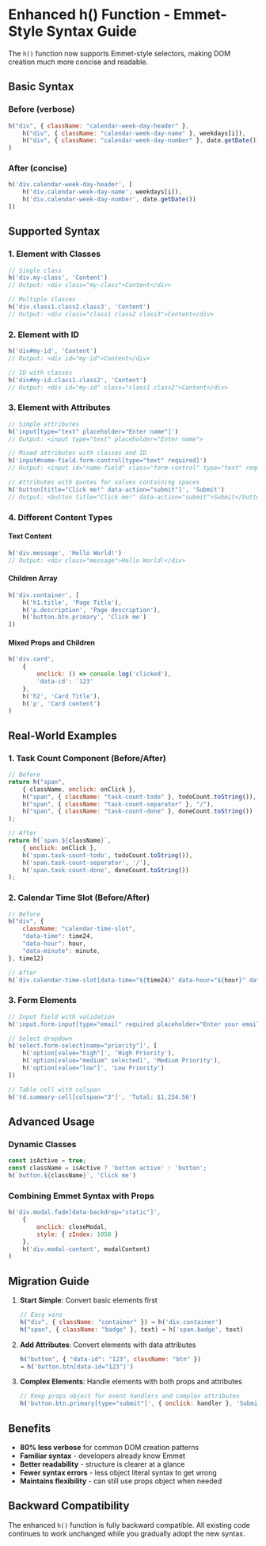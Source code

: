 # Enhanced h() Function - Emmet-Style Syntax Guide

The `h()` function now supports Emmet-style selectors, making DOM creation much more concise and readable.

## Basic Syntax

### Before (verbose)
```javascript
h("div", { className: "calendar-week-day-header" },
    h("div", { className: "calendar-week-day-name" }, weekdays[i]),
    h("div", { className: "calendar-week-day-number" }, date.getDate())
)
```

### After (concise)
```javascript
h('div.calendar-week-day-header', [
    h('div.calendar-week-day-name', weekdays[i]),
    h('div.calendar-week-day-number', date.getDate())
])
```

## Supported Syntax

### 1. Element with Classes
```javascript
// Single class
h('div.my-class', 'Content')
// Output: <div class="my-class">Content</div>

// Multiple classes
h('div.class1.class2.class3', 'Content')
// Output: <div class="class1 class2 class3">Content</div>
```

### 2. Element with ID
```javascript
h('div#my-id', 'Content')
// Output: <div id="my-id">Content</div>

// ID with classes
h('div#my-id.class1.class2', 'Content')
// Output: <div id="my-id" class="class1 class2">Content</div>
```

### 3. Element with Attributes
```javascript
// Simple attributes
h('input[type="text" placeholder="Enter name"]')
// Output: <input type="text" placeholder="Enter name">

// Mixed attributes with classes and ID
h('input#name-field.form-control[type="text" required]')
// Output: <input id="name-field" class="form-control" type="text" required>

// Attributes with quotes for values containing spaces
h('button[title="Click me!" data-action="submit"]', 'Submit')
// Output: <button title="Click me!" data-action="submit">Submit</button>
```

### 4. Different Content Types

#### Text Content
```javascript
h('div.message', 'Hello World!')
// Output: <div class="message">Hello World!</div>
```

#### Children Array
```javascript
h('div.container', [
    h('h1.title', 'Page Title'),
    h('p.description', 'Page description'),
    h('button.btn.primary', 'Click me')
])
```

#### Mixed Props and Children
```javascript
h('div.card', 
    { 
        onclick: () => console.log('clicked'),
        'data-id': '123' 
    }, 
    h('h2', 'Card Title'),
    h('p', 'Card content')
)
```

## Real-World Examples

### 1. Task Count Component (Before/After)
```javascript
// Before
return h("span", 
    { className, onclick: onClick },
    h("span", { className: "task-count-todo" }, todoCount.toString()),
    h("span", { className: "task-count-separator" }, "/"),
    h("span", { className: "task-count-done" }, doneCount.toString())
);

// After
return h(`span.${className}`, 
    { onclick: onClick },
    h('span.task-count-todo', todoCount.toString()),
    h('span.task-count-separator', '/'),
    h('span.task-count-done', doneCount.toString())
);
```

### 2. Calendar Time Slot (Before/After)
```javascript
// Before
h("div", {
    className: "calendar-time-slot",
    "data-time": time24,
    "data-hour": hour,
    "data-minute": minute,
}, time12)

// After
h(`div.calendar-time-slot[data-time="${time24}" data-hour="${hour}" data-minute="${minute}"]`, time12)
```

### 3. Form Elements
```javascript
// Input field with validation
h('input.form-input[type="email" required placeholder="Enter your email"]')

// Select dropdown
h('select.form-select[name="priority"]', [
    h('option[value="high"]', 'High Priority'),
    h('option[value="medium" selected]', 'Medium Priority'),
    h('option[value="low"]', 'Low Priority')
])

// Table cell with colspan
h('td.summary-cell[colspan="3"]', 'Total: $1,234.56')
```

## Advanced Usage

### Dynamic Classes
```javascript
const isActive = true;
const className = isActive ? 'button active' : 'button';
h(`button.${className}`, 'Click me')
```

### Combining Emmet Syntax with Props
```javascript
h('div.modal.fade[data-backdrop="static"]', 
    { 
        onclick: closeModal,
        style: { zIndex: 1050 }
    },
    h('div.modal-content', modalContent)
)
```

## Migration Guide

1. **Start Simple**: Convert basic elements first
   ```javascript
   // Easy wins
   h("div", { className: "container" }) → h('div.container')
   h("span", { className: "badge" }, text) → h('span.badge', text)
   ```

2. **Add Attributes**: Convert elements with data attributes
   ```javascript
   h("button", { "data-id": "123", className: "btn" }) 
   → h('button.btn[data-id="123"]')
   ```

3. **Complex Elements**: Handle elements with both props and attributes
   ```javascript
   // Keep props object for event handlers and complex attributes
   h('button.btn.primary[type="submit"]', { onclick: handler }, 'Submit')
   ```

## Benefits

- **80% less verbose** for common DOM creation patterns
- **Familiar syntax** - developers already know Emmet
- **Better readability** - structure is clearer at a glance
- **Fewer syntax errors** - less object literal syntax to get wrong
- **Maintains flexibility** - can still use props object when needed

## Backward Compatibility

The enhanced `h()` function is fully backward compatible. All existing code continues to work unchanged while you gradually adopt the new syntax.